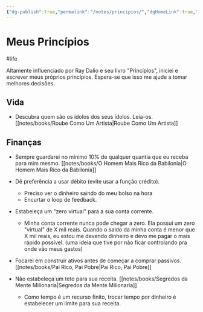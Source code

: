 ```yaml
---
{"dg-publish":true,"permalink":"/notes/principios/","dgHomeLink":true,"dgPassFrontmatter":false}
---
```


# Meus Princípios

#life

 
 Altamente influenciado por Ray Dalio e seu livro "Princípios", iniciei e escrever meus próprios princípios. Espera-se que isso me ajude a tomar melhores decisões.
 
## Vida

- Descubra quem são os ídolos dos seus ídolos. Leia-os. [[notes/books/Roube Como Um Artista|Roube Como Um Artista]]
 

## Finanças

- Sempre guardarei no mínimo 10% de qualquer quantia que eu receba para mim mesmo. [[notes/books/O Homem Mais Rico da Babilonia|O Homem Mais Rico da Babilonia]]

- Dê preferência a usar débito (evite usar a função crédito).
    - Preciso ver o dinheiro saindo do meu bolso na hora
    - Encurtar o loop de feedback.

- Estabeleça um "zero virtual" para a sua conta corrente.
    - Minha conta corrente nunca pode chegar a zero. Ela possui um zero "virtual" de X mil reais. Quando o saldo da minha conta é menor que X mil reais, eu estou me devendo dinheiro e devo me pagar o mais rápido possível. (uma ideia que tive por não ficar controlando pra onde vão meus gastos)
     
- Focarei em construir ativos antes de começar a comprar passivos. [[notes/books/Pai Rico, Pai Pobre|Pai Rico, Pai Pobre]]

- Não estabeleça um teto para sua receita. [[notes/books/Segredos da Mente Milionaria|Segredos da Mente Milionaria]]
    - Como tempo é um recurso finito, trocar tempo por dinheiro é estabelecer um limite para sua receita.

